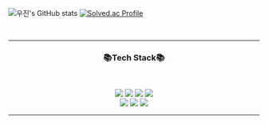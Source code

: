 ![우진's GitHub stats](https://github-readme-stats.vercel.app/api?username=bwj0509&show_icons=true&theme=radical)
  [![Solved.ac Profile](http://mazassumnida.wtf/api/v2/generate_badge?boj=bwj59)](https://solved.ac/bwj59/)
  
  <br>
  <hr>

<h3 align="center"> 📚Tech Stack📚 </h3>
<br>
<p align="center">
  <img src="https://img.shields.io/badge/HTML5-E34F26?style=flat-square&logo=JavaScript&logoColor=white"/>
  <img src="https://img.shields.io/badge/CSS3-1572B6?style=flat-square&logo=css3&logoColor=white"/>
  <img src="https://img.shields.io/badge/JavaScript-F7DF1E?style=flat-square&logo=JavaScript&logoColor=white"/>
  <img src="https://img.shields.io/badge/Python-3766AB?style=flat-square&logo=Python&logoColor=white"/>
  <br/>
  <img src="https://img.shields.io/badge/React-61DAFB?style=flat-square&logo=React&logoColor=white"/>
  <img src="https://img.shields.io/badge/styled%20components-DB7093?style=flat-square&logo=styled-components&logoColor=white"/>
  <img src="https://img.shields.io/badge/Git-F05032?style=flat-square&logo=Git&logoColor=white"/></a>

<p>


<hr>


